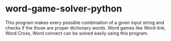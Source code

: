 # word-game-solver-python

This program makes every possible combination of a given input string and checks if the those are proper dictionary words.
Word games like Word-link, Word Cross, Word connect can be solved easily using this program.
